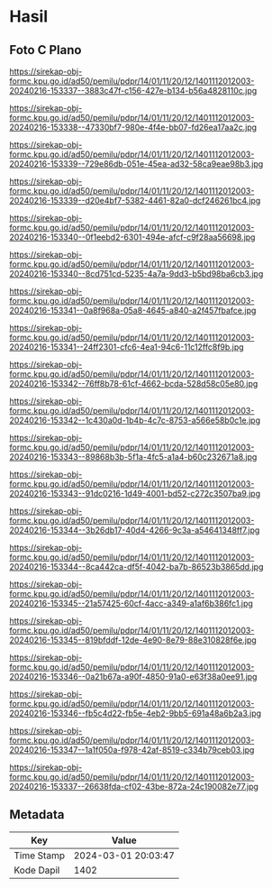 # Hasil

## Foto C Plano

https://sirekap-obj-formc.kpu.go.id/ad50/pemilu/pdpr/14/01/11/20/12/1401112012003-20240216-153337--3883c47f-c156-427e-b134-b56a4828110c.jpg

https://sirekap-obj-formc.kpu.go.id/ad50/pemilu/pdpr/14/01/11/20/12/1401112012003-20240216-153338--47330bf7-980e-4f4e-bb07-fd26ea17aa2c.jpg

https://sirekap-obj-formc.kpu.go.id/ad50/pemilu/pdpr/14/01/11/20/12/1401112012003-20240216-153339--729e86db-051e-45ea-ad32-58ca9eae98b3.jpg

https://sirekap-obj-formc.kpu.go.id/ad50/pemilu/pdpr/14/01/11/20/12/1401112012003-20240216-153339--d20e4bf7-5382-4461-82a0-dcf246261bc4.jpg

https://sirekap-obj-formc.kpu.go.id/ad50/pemilu/pdpr/14/01/11/20/12/1401112012003-20240216-153340--0f1eebd2-6301-494e-afcf-c9f28aa56698.jpg

https://sirekap-obj-formc.kpu.go.id/ad50/pemilu/pdpr/14/01/11/20/12/1401112012003-20240216-153340--8cd751cd-5235-4a7a-9dd3-b5bd98ba6cb3.jpg

https://sirekap-obj-formc.kpu.go.id/ad50/pemilu/pdpr/14/01/11/20/12/1401112012003-20240216-153341--0a8f968a-05a8-4645-a840-a2f457fbafce.jpg

https://sirekap-obj-formc.kpu.go.id/ad50/pemilu/pdpr/14/01/11/20/12/1401112012003-20240216-153341--24ff2301-cfc6-4ea1-94c6-11c12ffc8f9b.jpg

https://sirekap-obj-formc.kpu.go.id/ad50/pemilu/pdpr/14/01/11/20/12/1401112012003-20240216-153342--76ff8b78-61cf-4662-bcda-528d58c05e80.jpg

https://sirekap-obj-formc.kpu.go.id/ad50/pemilu/pdpr/14/01/11/20/12/1401112012003-20240216-153342--1c430a0d-1b4b-4c7c-8753-a566e58b0c1e.jpg

https://sirekap-obj-formc.kpu.go.id/ad50/pemilu/pdpr/14/01/11/20/12/1401112012003-20240216-153343--89868b3b-5f1a-4fc5-a1a4-b60c232671a8.jpg

https://sirekap-obj-formc.kpu.go.id/ad50/pemilu/pdpr/14/01/11/20/12/1401112012003-20240216-153343--91dc0216-1d49-4001-bd52-c272c3507ba9.jpg

https://sirekap-obj-formc.kpu.go.id/ad50/pemilu/pdpr/14/01/11/20/12/1401112012003-20240216-153344--3b26db17-40d4-4266-9c3a-a54641348ff7.jpg

https://sirekap-obj-formc.kpu.go.id/ad50/pemilu/pdpr/14/01/11/20/12/1401112012003-20240216-153344--8ca442ca-df5f-4042-ba7b-86523b3865dd.jpg

https://sirekap-obj-formc.kpu.go.id/ad50/pemilu/pdpr/14/01/11/20/12/1401112012003-20240216-153345--21a57425-60cf-4acc-a349-a1af6b386fc1.jpg

https://sirekap-obj-formc.kpu.go.id/ad50/pemilu/pdpr/14/01/11/20/12/1401112012003-20240216-153345--819bfddf-12de-4e90-8e79-88e310828f6e.jpg

https://sirekap-obj-formc.kpu.go.id/ad50/pemilu/pdpr/14/01/11/20/12/1401112012003-20240216-153346--0a21b67a-a90f-4850-91a0-e63f38a0ee91.jpg

https://sirekap-obj-formc.kpu.go.id/ad50/pemilu/pdpr/14/01/11/20/12/1401112012003-20240216-153346--fb5c4d22-fb5e-4eb2-9bb5-691a48a6b2a3.jpg

https://sirekap-obj-formc.kpu.go.id/ad50/pemilu/pdpr/14/01/11/20/12/1401112012003-20240216-153347--1a1f050a-f978-42af-8519-c334b79ceb03.jpg

https://sirekap-obj-formc.kpu.go.id/ad50/pemilu/pdpr/14/01/11/20/12/1401112012003-20240216-153337--26638fda-cf02-43be-872a-24c190082e77.jpg


## Metadata

| Key        | Value               |
| ---------- | ------------------- |
| Time Stamp | 2024-03-01 20:03:47 |
| Kode Dapil | 1402                |



